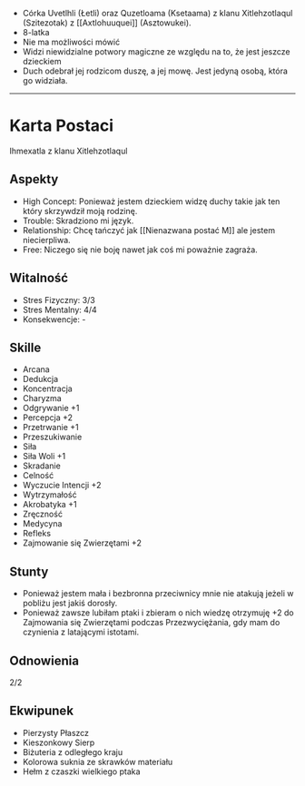 - Córka Uvetlhli (Łetli) oraz Quzetloama (Ksetaama) z klanu Xitlehzotlaqul (Szitezotak) z [[Axtlohuuquei]] (Asztowukei).
- 8-latka
- Nie ma możliwości mówić
- Widzi niewidzialne potwory magiczne ze względu na to, że jest jeszcze dzieckiem
- Duch odebrał jej rodzicom duszę, a jej mowę. Jest jedyną osobą, która go widziała.
___
# Karta Postaci
Ihmexatla z klanu Xitlehzotlaqul
## Aspekty
- High Concept: Ponieważ jestem dzieckiem widzę duchy takie jak ten który skrzywdził moją rodzinę.
- Trouble: Skradziono mi język.
- Relationship: Chcę tańczyć jak [[Nienazwana postać M]] ale jestem niecierpliwa.
- Free: Niczego się nie boję nawet jak coś mi poważnie zagraża.
## Witalność
- Stres Fizyczny: 3/3
- Stres Mentalny: 4/4
- Konsekwencje: -
## Skille
- Arcana
- Dedukcja
- Koncentracja
- Charyzma
- Odgrywanie +1
- Percepcja +2
- Przetrwanie +1
- Przeszukiwanie
- Siła
- Siła Woli +1
- Skradanie
- Celność
- Wyczucie Intencji +2
- Wytrzymałość
- Akrobatyka +1
- Zręczność 
- Medycyna
- Refleks
- Zajmowanie się Zwierzętami +2
## Stunty
- Ponieważ jestem mała i bezbronna przeciwnicy mnie nie atakują jeżeli w pobliżu jest jakiś dorosły.
- Ponieważ zawsze lubiłam ptaki i zbieram o nich wiedzę otrzymuję +2 do Zajmowania się Zwierzętami podczas Przezwyciężania, gdy mam do czynienia z latającymi istotami.
## Odnowienia
2/2
## Ekwipunek 
- Pierzysty Płaszcz
- Kieszonkowy Sierp
- Biżuteria z odległego kraju
- Kolorowa suknia ze skrawków materiału
- Hełm z czaszki wielkiego ptaka